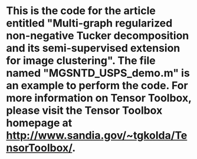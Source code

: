 # This is the code for the article entitled "Multi-graph regularized non-negative Tucker decomposition and its semi-supervised extension for image clustering". The file named "MGSNTD\_USPS\_demo.m" is an example to perform the code. For more information on Tensor Toolbox, please visit the Tensor Toolbox homepage at http://www.sandia.gov/~tgkolda/TensorToolbox/.
